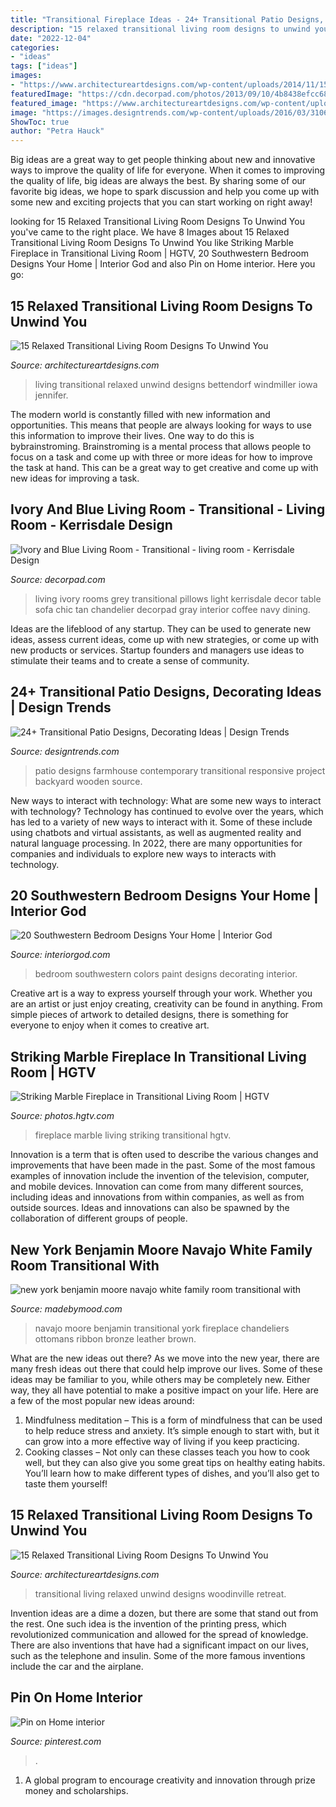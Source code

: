 ```yaml
---
title: "Transitional Fireplace Ideas - 24+ Transitional Patio Designs, Decorating Ideas"
description: "15 relaxed transitional living room designs to unwind you"
date: "2022-12-04"
categories:
- "ideas"
tags: ["ideas"]
images:
- "https://www.architectureartdesigns.com/wp-content/uploads/2014/11/15-Relaxed-Transitional-Living-Room-Designs-To-Unwind-You-3-630x945.jpg"
featuredImage: "https://cdn.decorpad.com/photos/2013/09/10/4b8438efcc68.jpg"
featured_image: "https://www.architectureartdesigns.com/wp-content/uploads/2014/11/15-Relaxed-Transitional-Living-Room-Designs-To-Unwind-You-4-630x945.jpg"
image: "https://images.designtrends.com/wp-content/uploads/2016/03/31062657/Wooden-Patio-Designs.jpg"
ShowToc: true
author: "Petra Hauck"
---
```



Big ideas are a great way to get people thinking about new and innovative ways to improve the quality of life for everyone. When it comes to improving the quality of life, big ideas are always the best. By sharing some of our favorite big ideas, we hope to spark discussion and help you come up with some new and exciting projects that you can start working on right away!

	

		
looking for 15 Relaxed Transitional Living Room Designs To Unwind You you've came to the right place. We have 8 Images about 15 Relaxed Transitional Living Room Designs To Unwind You like Striking Marble Fireplace in Transitional Living Room | HGTV, 20 Southwestern Bedroom Designs Your Home | Interior God and also Pin on Home interior. Here you go:
		
    
## 15 Relaxed Transitional Living Room Designs To Unwind You

<img loading=lazy src="https://www.architectureartdesigns.com/wp-content/uploads/2014/11/15-Relaxed-Transitional-Living-Room-Designs-To-Unwind-You-3-630x945.jpg" onerror="this.onerror=null;this.src='https://tse1.mm.bing.net/th?id=OIP.1kLC6oIPWqRMm15Z5auilwHaLH&amp;pid=15.1';" alt="15 Relaxed Transitional Living Room Designs To Unwind You">

_Source: architectureartdesigns.com_

>living transitional relaxed unwind designs bettendorf windmiller iowa jennifer. 

	

The modern world is constantly filled with new information and opportunities. This means that people are always looking for ways to use this information to improve their lives. One way to do this is bybrainstroming. Brainstroming is a mental process that allows people to focus on a task and come up with three or more ideas for how to improve the task at hand. This can be a great way to get creative and come up with new ideas for improving a task.

    
## Ivory And Blue Living Room - Transitional - Living Room - Kerrisdale Design

<img loading=lazy src="https://cdn.decorpad.com/photos/2013/09/10/4b8438efcc68.jpg" onerror="this.onerror=null;this.src='https://tse2.mm.bing.net/th?id=OIP.A7I04Q9134MOl8BPFgKM2wHaE7&amp;pid=15.1';" alt="Ivory and Blue Living Room - Transitional - living room - Kerrisdale Design">

_Source: decorpad.com_

>living ivory rooms grey transitional pillows light kerrisdale decor table sofa chic tan chandelier decorpad gray interior coffee navy dining. 

	

Ideas are the lifeblood of any startup. They can be used to generate new ideas, assess current ideas, come up with new strategies, or come up with new products or services. Startup founders and managers use ideas to stimulate their teams and to create a sense of community.

    
## 24+ Transitional Patio Designs, Decorating Ideas | Design Trends

<img loading=lazy src="https://images.designtrends.com/wp-content/uploads/2016/03/31062657/Wooden-Patio-Designs.jpg" onerror="this.onerror=null;this.src='https://tse4.mm.bing.net/th?id=OIP.4ZqXDex4hJ3gtG8tmQDhYQHaE8&amp;pid=15.1';" alt="24+ Transitional Patio Designs, Decorating Ideas | Design Trends">

_Source: designtrends.com_

>patio designs farmhouse contemporary transitional responsive project backyard wooden source. 

	

New ways to interact with technology: What are some new ways to interact with technology?
Technology has continued to evolve over the years, which has led to a variety of new ways to interact with it. Some of these include using chatbots and virtual assistants, as well as augmented reality and natural language processing. In 2022, there are many opportunities for companies and individuals to explore new ways to interacts with technology.

    
## 20 Southwestern Bedroom Designs Your Home | Interior God

<img loading=lazy src="http://interiorgod.com/wp-content/uploads/2016/04/Bedroom-Southwestern-design-ideas-for-Turquoise-Colors-Paint-Decorating-Ideas.jpg" onerror="this.onerror=null;this.src='https://tse4.mm.bing.net/th?id=OIP.QS0SW3Rku7Uu3S_LdEeSeQHaK0&amp;pid=15.1';" alt="20 Southwestern Bedroom Designs Your Home | Interior God">

_Source: interiorgod.com_

>bedroom southwestern colors paint designs decorating interior. 

	

Creative art is a way to express yourself through your work. Whether you are an artist or just enjoy creating, creativity can be found in anything. From simple pieces of artwork to detailed designs, there is something for everyone to enjoy when it comes to creative art.

    
## Striking Marble Fireplace In Transitional Living Room | HGTV

<img loading=lazy src="http://hgtvhome.sndimg.com/content/dam/images/hgtv/fullset/2015/2/5/0/Centaur-Interiors_Streeterville_Fireplace.jpg.rend.hgtvcom.616.924.suffix/1423160145524.jpeg" onerror="this.onerror=null;this.src='https://tse2.mm.bing.net/th?id=OIP.MHTvJgvHQ_x3IZJ7Aqk5RgHaLH&amp;pid=15.1';" alt="Striking Marble Fireplace in Transitional Living Room | HGTV">

_Source: photos.hgtv.com_

>fireplace marble living striking transitional hgtv. 

	

Innovation is a term that is often used to describe the various changes and improvements that have been made in the past. Some of the most famous examples of innovation include the invention of the television, computer, and mobile devices. Innovation can come from many different sources, including ideas and innovations from within companies, as well as from outside sources. Ideas and innovations can also be spawned by the collaboration of different groups of people.

    
## New York Benjamin Moore Navajo White Family Room Transitional With

<img loading=lazy src="https://madebymood.com/wp-content/uploads/2018/03/new-york-benjamin-moore-navajo-white-with-electric-fireplaces-family-room-transitional-and-medium-wood-dining-table-hardwood-floor.jpg" onerror="this.onerror=null;this.src='https://tse1.mm.bing.net/th?id=OIP.XhkO1XEKtT1BKQGpXC1xdgHaE7&amp;pid=15.1';" alt="new york benjamin moore navajo white family room transitional with">

_Source: madebymood.com_

>navajo moore benjamin transitional york fireplace chandeliers ottomans ribbon bronze leather brown. 

	

What are the new ideas out there?
As we move into the new year, there are many fresh ideas out there that could help improve our lives. Some of these ideas may be familiar to you, while others may be completely new. Either way, they all have potential to make a positive impact on your life. Here are a few of the most popular new ideas around: 
1. Mindfulness meditation – This is a form of mindfulness that can be used to help reduce stress and anxiety. It’s simple enough to start with, but it can grow into a more effective way of living if you keep practicing. 
2. Cooking classes – Not only can these classes teach you how to cook well, but they can also give you some great tips on healthy eating habits. You’ll learn how to make different types of dishes, and you’ll also get to taste them yourself!

    
## 15 Relaxed Transitional Living Room Designs To Unwind You

<img loading=lazy src="https://www.architectureartdesigns.com/wp-content/uploads/2014/11/15-Relaxed-Transitional-Living-Room-Designs-To-Unwind-You-4-630x945.jpg" onerror="this.onerror=null;this.src='https://tse1.mm.bing.net/th?id=OIP.Wir7t5Se2WCOg6XE583-BAHaLH&amp;pid=15.1';" alt="15 Relaxed Transitional Living Room Designs To Unwind You">

_Source: architectureartdesigns.com_

>transitional living relaxed unwind designs woodinville retreat. 

	

Invention ideas are a dime a dozen, but there are some that stand out from the rest. One such idea is the invention of the printing press, which revolutionized communication and allowed for the spread of knowledge. There are also inventions that have had a significant impact on our lives, such as the telephone and insulin. Some of the more famous inventions include the car and the airplane.

    
## Pin On Home Interior

<img loading=lazy src="https://i.pinimg.com/736x/42/85/34/4285340848dd57629b652f0775736a8f.jpg" onerror="this.onerror=null;this.src='https://tse1.mm.bing.net/th?id=OIP.wbAJiiO9sxetTjknIb7SHAHaLH&amp;pid=15.1';" alt="Pin on Home interior">

_Source: pinterest.com_

>. 

	

1. A global program to encourage creativity and innovation through prize money and scholarships. 

